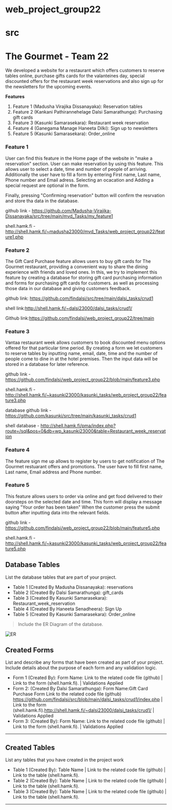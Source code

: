 # web_project_group22
# src

# The Gourmet - Team 22
 We developed a website for a restaurant which offers customers to reserve tables online, 
 purchase gifts cards for the valanteines day, special discounted offers for the restaurant week reservations 
 and also sign up for the newsletters for the upcoming events. 


**Features**

1. Feature 1 (Madusha Virajika Dissanayaka): Reservation tables
2. Feature 2 (Kankani Pathirannehelage Dalsi Samarathunga): Purchasing gift cards
3. Feature 3 (Kasunki Samarasekara): Restaurant week reservation
4. Feature 4 (Ganegama Manage Haneeta Dilki): Sign up to newsletters
5. Feature 5 (Kasunki Samarasekara): Order_online



### Feature 1
User can find this feature in the Home page of the website in "make a reservation" section. User can make reservation by using this feature. This allows user to select a date, time and number of people of arriving. Additionally the user have to fill a form by entering First name, Last name, Phone number and Email adress. Selecting an ocacation and Adding a special request are optional in the form.

Finally, pressing "Confirming reservation" button will confirm the resrvation and store tha data in the database.

github link - https://github.com/Madusha-Virajika-Dissanayaka/src/tree/main/mvd_Tasks/my_feature1 

shell.hamk.fi - http://shell.hamk.fi/~madusha23000/mvd_Tasks/web_project_group22/feature1.php


### Feature 2

The Gift Card Purchase feature allows users to buy gift cards for The Gourmet restaurant, providing a convenient way to share the dining experience with friends and loved ones. 
In this, we try to implement this feature by creating a database for storing gift card purchasing information and forms for purchasing gift cards for customers. as well as processing those data in our database and giving customers feedback.

github link: https://github.com/findalsi/src/tree/main/dalsi_tasks/crud1

shell link:http://shell.hamk.fi/~dalsi23000/dalsi_tasks/crud1/

Github link:https://github.com/findalsi/web_project_group22/tree/main


### Feature 3

Vantaa restaurant week allows customers to book discounted menu options offered for that particular time period. By creating a form we let customers to reserve tables by inputting name, email, date, time and the number of people come to dine in at the hotel premises. Then the input data will be stored in a database for later reference.

github link - https://github.com/findalsi/web_project_group22/blob/main/feature3.php

shell.hamk.fi - http://shell.hamk.fi/~kasunki23000/kasunki_tasks/web_project_group22/feature3.php

database github link - https://github.com/kasunki/src/tree/main/kasunki_tasks/crud1

shell database - http://shell.hamk.fi/pma/index.php?route=/sql&pos=0&db=wp_kasunki23000&table=Restaurant_week_reservation

### Feature 4

The feature sign me up allows to register by users to get notification of The Gourmet restuarant offers and promotions.
 The user have to fill first name, Last name, Email address and Phone number. 


### Feature 5

This feature allows users to order via online and get food delivered to their doorsteps on the selected date and time. This form will display a message saying "Your order has been taken" When the customer press the submit button after inputting data into the relevant fields. 

github link - https://github.com/findalsi/web_project_group22/blob/main/feature5.php

shell.hamk.fi - http://shell.hamk.fi/~kasunki23000/kasunki_tasks/web_project_group22/feature5.php





## Database Tables

List the database tables that are part of your project. 

- Table 1 (Created By Madusha Dissanayaka): reservations
- Table 2 (Created By Dalsi Samarathunga): gift_cards 
- Table 3 (Created By Kasunki Samarasekara): Restaurant_week_reservation
- Table 4 (Created By Haneeta Senadheera): Sign Up
- Table 5 (Created By Kasunki Samarasekara): Order_online


> Include the ER Diagram of the database. 


![ER](../web_project_group22/images/ER%20diagram.PNG)



## Created Forms

List and describe any forms that have been created as part of your project. Include details about the purpose of each form and any validation logic.

- Form 1 (Created By): Form Name: Link to the related code file (github) | Link to the form (shell.hamk.fi). | Validations Applied
- Form 2: (Created By Dalsi Samarathunga): Form Name:Gift Card Purchase Form 
        Link to the related code file (github) https://github.com/findalsi/src/blob/main/dalsi_tasks/crud1/index.php | 
        Link to the form (shell.hamk.fi).http://shell.hamk.fi/~dalsi23000/dalsi_tasks/crud1/  | Validations Applied
- Form 3: (Created By): Form Name: Link to the related code file (github) | Link to the form (shell.hamk.fi).  | Validations Applied


---

## Created Tables

List any tables that you have created in the project work

- Table 1 (Created By): Table Name | Link to the related code file (github) | Link to the table (shell.hamk.fi).
- Table 2 (Created By): Table Name | Link to the related code file (github) | Link to the table (shell.hamk.fi).
- Table 3 (Created By): Table Name | Link to the related code file (github) | Link to the table (shell.hamk.fi).

---
